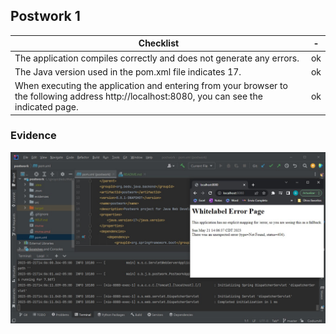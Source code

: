 ## Postwork 1

| Checklist                                                                                                                                     | -   |
|--------------------------------------------------------------------------------------------------------------------------------------|-----|
| The application compiles correctly and does not generate any errors.                                                                 | ok  |
| The Java version used in the pom.xml file indicates 17.                                                                              | ok  |
| When executing the application and entering from your browser to the following address http://localhost:8080, you can see the indicated page. | ok  |

### Evidence
![ScreenCapture](img/postwork1.jpg)
